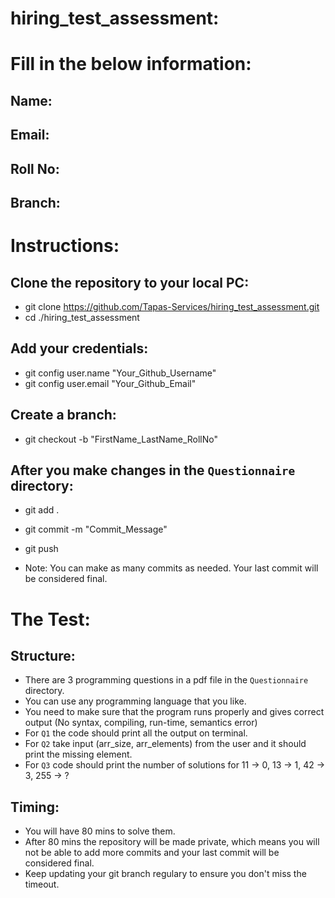 # hiring_test_assessment:

# Fill in the below information:

  ## Name: 

  ## Email: 

  ## Roll No:

  ## Branch: 

# Instructions:

  ## Clone the repository to your local PC:
  - git clone https://github.com/Tapas-Services/hiring_test_assessment.git
  - cd ./hiring_test_assessment

  ## Add your credentials:

  - git config user.name "Your_Github_Username"
  - git config user.email "Your_Github_Email"

  ## Create a branch:

  - git checkout -b "FirstName_LastName_RollNo"

  ## After you make changes in the `Questionnaire` directory:

  - git add .
  - git commit -m "Commit_Message"
  - git push

  - Note: You can make as many commits as needed. Your last commit will be considered final.

# The Test:

  ## Structure:
  - There are 3 programming questions in a pdf file in the `Questionnaire` directory.
  - You can use any programming language that you like.
  - You need to make sure that the program runs properly and gives correct output (No syntax, compiling, run-time, semantics error)
  - For `Q1` the code should print all the output on terminal.
  - For `Q2` take input (arr_size, arr_elements) from the user and it should print the missing element.
  - For `Q3` code should print the number of solutions for 11 -> 0, 13 -> 1, 42 -> 3, 255 -> ?

  ## Timing:
  - You will have 80 mins to solve them.
  - After 80 mins the repository will be made private, which means you will not be able to add more commits and your last commit will be considered final.
  - Keep updating your git branch regulary to ensure you don't miss the timeout.

